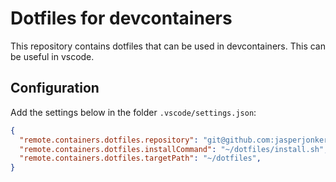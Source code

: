 # Dotfiles for devcontainers

This repository contains dotfiles that can be used in devcontainers. This can be useful in vscode.

## Configuration

Add the settings below in the folder `.vscode/settings.json`:

```json
{
  "remote.containers.dotfiles.repository": "git@github.com:jasperjonker/dotfiles-devcontainer.git",
  "remote.containers.dotfiles.installCommand": "~/dotfiles/install.sh",
  "remote.containers.dotfiles.targetPath": "~/dotfiles",
}
```
